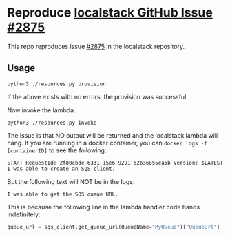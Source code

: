 # Reproduce [localstack GitHub Issue #2875](https://github.com/localstack/localstack/issues/2875)

This repo reproduces issue [#2875](https://github.com/localstack/localstack/issues/2875) in the localstack repository.

## Usage

```
python3 ./resources.py provision
```

If the above exists with no errors, the provision was successful.

Now invoke the lambda:

```
python3 ./resources.py invoke
```

The issue is that NO output will be returned and the localstack lambda will hang. If you are running in a docker container, you can `docker logs -f [containerID]` to see the following:

```
START RequestId: 2f80cbde-6331-15e6-9291-52b36855ca5b Version: $LATEST
I was able to create an SQS client.
```

But the following text will NOT be in the logs:

```
I was able to get the SQS queue URL.
```

This is because the following line in the lambda handler code hands indefinitely:

```python
queue_url = sqs_client.get_queue_url(QueueName="MyQueue")["QueueUrl"]
```
